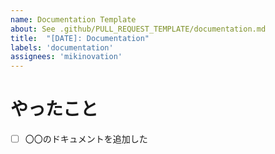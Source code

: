 ```yaml
---
name: Documentation Template
about: See .github/PULL_REQUEST_TEMPLATE/documentation.md
title:  "[DATE]: Documentation"
labels: 'documentation'
assignees: 'mikinovation'
---
```


# やったこと 

- [ ] 〇〇のドキュメントを追加した
